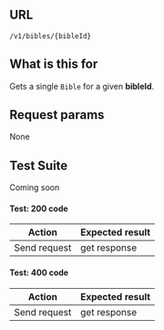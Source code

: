 ## URL

`/v1/bibles/{bibleId}`

## What is this for

Gets a single `Bible` for a given **bibleId**.

## Request params

None

## Test Suite

Coming soon

#### Test: 200 code

| Action       | Expected result |
| ------------ | --------------- |
| Send request | get response    |

#### Test: 400 code

| Action       | Expected result |
| ------------ | --------------- |
| Send request | get response    |

